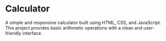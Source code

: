 # Calculator
A simple and responsive calculator built using HTML, CSS, and JavaScript. This project provides basic arithmetic operations with a clean and user-friendly interface.
